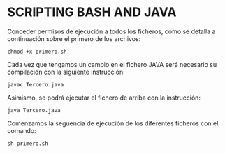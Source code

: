 #  SCRIPTING BASH AND JAVA
Conceder permisos de ejecución a todos los ficheros, como se detalla a continuación sobre el primero de los archivos:

```chmod +x primero.sh```


Cada vez que tengamos un cambio en el fichero JAVA será necesario su compilación con la siguiente instrucción:

```javac Tercero.java ```

Asimismo, se podrá ejecutar el fichero de arriba con la instrucción:

```java Tercero.java```

Comenzamos la seguencia de ejecución de los diferentes ficheros con el comando:

```sh primero.sh```
